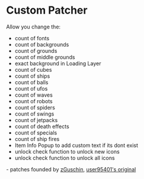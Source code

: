 # Custom Patcher
Allow you change the:
- count of fonts
- count of backgrounds
- count of grounds
- count of middle grounds
- exact background in Loading Layer
- count of cubes
- count of ships
- count of balls
- count of ufos
- count of waves
- count of robots
- count of spiders
- count of swings
- count of jetpacks
- count of death effects
- count of specials
- count of ship fires
- Item Info Popup to add custom text if its dont exist
- unlock check function to unlock new icons
- unlock check function to unlock all icons

\- patches founded by [zGuschin](https://t.me/guschinpublic), [user95401's original](https://github.com/user95401/TexturePatcher)